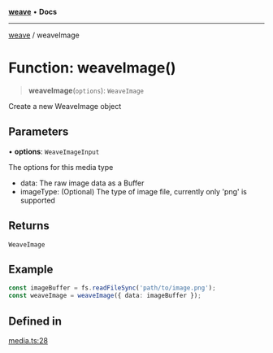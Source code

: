 [**weave**](../README.md) • **Docs**

***

[weave](../README.md) / weaveImage

# Function: weaveImage()

> **weaveImage**(`options`): `WeaveImage`

Create a new WeaveImage object

## Parameters

• **options**: `WeaveImageInput`

The options for this media type
   - data: The raw image data as a Buffer
   - imageType: (Optional) The type of image file, currently only 'png' is supported

## Returns

`WeaveImage`

## Example

```ts
const imageBuffer = fs.readFileSync('path/to/image.png');
const weaveImage = weaveImage({ data: imageBuffer });
```

## Defined in

[media.ts:28](https://github.com/wandb/weave/blob/e2313369cb35bc1b6f97c70539926dd951ead21e/sdks/node/src/media.ts#L28)

